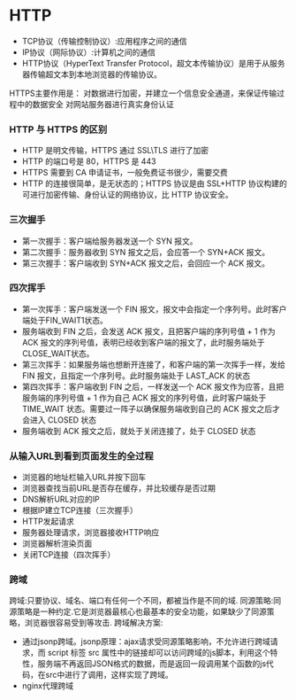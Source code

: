 # HTTP

- TCP协议（传输控制协议）:应用程序之间的通信
- IP协议（网际协议）:计算机之间的通信
- HTTP协议（HyperText Transfer Protocol，超文本传输协议）是用于从服务器传输超文本到本地浏览器的传输协议。

HTTPS主要作用是：
对数据进行加密，并建立一个信息安全通道，来保证传输过程中的数据安全
对网站服务器进行真实身份认证

### HTTP 与 HTTPS 的区别

- HTTP 是明文传输，HTTPS 通过 SSL\TLS 进行了加密
- HTTP 的端口号是 80，HTTPS 是 443
- HTTPS 需要到 CA 申请证书，一般免费证书很少，需要交费
- HTTP 的连接很简单，是无状态的；HTTPS 协议是由 SSL+HTTP 协议构建的可进行加密传输、身份认证的网络协议，比 HTTP 协议安全。

### 三次握手
- 第一次握手：客户端给服务器发送一个 SYN 报文。
- 第二次握手：服务器收到 SYN 报文之后，会应答一个 SYN+ACK 报文。
- 第三次握手：客户端收到 SYN+ACK 报文之后，会回应一个 ACK 报文。

### 四次挥手
- 第一次挥手：客户端发送一个 FIN 报文，报文中会指定一个序列号。此时客户端处于FIN_WAIT1状态。
- 服务端收到 FIN 之后，会发送 ACK 报文，且把客户端的序列号值 + 1 作为 ACK 报文的序列号值，表明已经收到客户端的报文了，此时服务端处于 CLOSE_WAIT状态。
- 第三次挥手：如果服务端也想断开连接了，和客户端的第一次挥手一样，发给 FIN 报文，且指定一个序列号。此时服务端处于 LAST_ACK 的状态
- 第四次挥手：客户端收到 FIN 之后，一样发送一个 ACK 报文作为应答，且把服务端的序列号值 + 1 作为自己 ACK 报文的序列号值，此时客户端处于 TIME_WAIT 状态。需要过一阵子以确保服务端收到自己的 ACK 报文之后才会进入 CLOSED 状态
- 服务端收到 ACK 报文之后，就处于关闭连接了，处于 CLOSED 状态

### 从输入URL到看到页面发生的全过程
- 浏览器的地址栏输入URL并按下回车
- 浏览器查找当前URL是否存在缓存，并比较缓存是否过期
- DNS解析URL对应的IP
- 根据IP建立TCP连接（三次握手）
- HTTP发起请求
- 服务器处理请求，浏览器接收HTTP响应
- 浏览器解析渲染页面
- 关闭TCP连接（四次挥手）

### 跨域
跨域:只要协议、域名、端口有任何一个不同，都被当作是不同的域.
同源策略:同源策略是一种约定.它是浏览器最核心也最基本的安全功能，如果缺少了同源策略，浏览器很容易受到等攻击.
跨域解决方案:
- 通过jsonp跨域。jsonp原理：ajax请求受同源策略影响，不允许进行跨域请求，而 script 标签 src 属性中的链接却可以访问跨域的js脚本，利用这个特性，服务端不再返回JSON格式的数据，而是返回一段调用某个函数的js代码，在src中进行了调用，这样实现了跨域。
- nginx代理跨域

 

